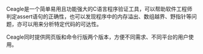 Ceagle是一个简单易用且功能强大的C语言程序验证工具，可以帮助软件工程师判定assert语句的正确性，也可以发现程序中的内存溢出、数组越界、野指针等问题，亦可以用来分析特定代码的可达性。

Ceagle同时提供网页版和命令行版两个版本，方便不同需求、不同平台的用户使用。
